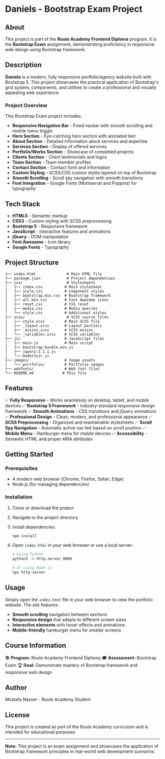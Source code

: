 # Daniels - Bootstrap Exam Project

## About

This project is part of the **Route Academy Frontend Diploma** program. It is the **Bootstrap Exam** assignment, demonstrating proficiency in responsive web design using Bootstrap framework.

## Description

**Daniels** is a modern, fully responsive portfolio/agency website built with Bootstrap 5. This project showcases the practical application of Bootstrap's grid system, components, and utilities to create a professional and visually appealing web experience.

### Project Overview

This Bootstrap Exam project includes:

- **Responsive Navigation Bar** - Fixed navbar with smooth scrolling and mobile menu toggle
- **Hero Section** - Eye-catching hero section with animated text
- **About Section** - Detailed information about services and expertise
- **Services Section** - Display of offered services
- **Portfolio/Works Section** - Showcase of completed projects
- **Clients Section** - Client testimonials and logos
- **Team Section** - Team member profiles
- **Contact Section** - Contact form and information
- **Custom Styling** - SCSS/CSS custom styles layered on top of Bootstrap
- **Smooth Scrolling** - Scroll spy navigation with smooth transitions
- **Font Integration** - Google Fonts (Montserrat and Poppins) for typography

## Tech Stack

- **HTML5** - Semantic markup
- **CSS3** - Custom styling with SCSS preprocessing
- **Bootstrap 5** - Responsive framework
- **JavaScript** - Interactive features and animations
- **jQuery** - DOM manipulation
- **Font Awesome** - Icon library
- **Google Fonts** - Typography

## Project Structure

```
├── index.html              # Main HTML file
├── package.json            # Project dependencies
├── css/                    # Stylesheets
│   ├── index.css          # Main stylesheet
│   ├── style.css          # Component styles
│   ├── bootstrap.min.css  # Bootstrap framework
│   ├── all.min.css        # Font Awesome icons
│   ├── reset.css          # CSS reset
│   ├── media.css          # Media queries
│   └── style.css          # Additional styles
├── scss/                   # SCSS source files
│   ├── style.scss         # Main SCSS file
│   ├── _layout.scss       # Layout partials
│   ├── _mixins.scss       # SCSS mixins
│   └── _variables.scss    # SCSS variables
├── js/                    # JavaScript files
│   ├── main.js            # Main script
│   ├── bootstrap.bundle.min.js
│   ├── jquery-2.1.1.js
│   └── modernizr.js
├── images/                # Image assets
│   └── portfolio/         # Portfolio images
├── webfonts/              # Web font files
└── README.md             # This file
```

## Features

✅ **Fully Responsive** - Works seamlessly on desktop, tablet, and mobile devices
✅ **Bootstrap 5 Framework** - Industry-standard responsive design framework
✅ **Smooth Animations** - CSS transitions and jQuery animations
✅ **Professional Design** - Clean, modern, and professional appearance
✅ **SCSS Preprocessing** - Organized and maintainable stylesheets
✅ **Scroll Spy Navigation** - Automatic active nav link based on scroll position
✅ **Mobile Menu** - Hamburger menu for mobile devices
✅ **Accessibility** - Semantic HTML and proper ARIA attributes

## Getting Started

### Prerequisites

- A modern web browser (Chrome, Firefox, Safari, Edge)
- Node.js (for managing dependencies)

### Installation

1. Clone or download the project
2. Navigate to the project directory
3. Install dependencies:
   ```bash
   npm install
   ```
4. Open `index.html` in your web browser or use a local server:

   ```bash
   # Using Python
   python3 -m http.server 8000

   # Or using Node.js
   npx http-server
   ```

## Usage

Simply open the `index.html` file in your web browser to view the portfolio website. The site features:

- **Smooth scrolling** navigation between sections
- **Responsive design** that adapts to different screen sizes
- **Interactive elements** with hover effects and animations
- **Mobile-friendly** hamburger menu for smaller screens

## Course Information

📚 **Program:** Route Academy Frontend Diploma
🎓 **Assessment:** Bootstrap Exam
🏆 **Goal:** Demonstrate mastery of Bootstrap framework and responsive web design

## Author

Mostafa Nasser - Route Academy Student

## License

This project is created as part of the Route Academy curriculum and is intended for educational purposes.

---

**Note:** This project is an exam assignment and showcases the application of Bootstrap framework principles in real-world web development scenarios.
